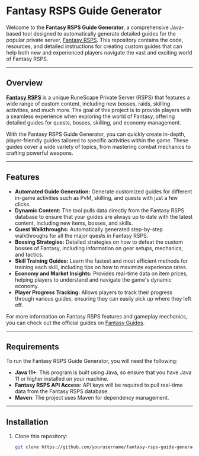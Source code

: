 # Fantasy RSPS Guide Generator

Welcome to the **Fantasy RSPS Guide Generator**, a comprehensive Java-based tool designed to automatically generate detailed guides for the popular private server, [Fantasy RSPS](https://fantasyps.org). This repository contains the code, resources, and detailed instructions for creating custom guides that can help both new and experienced players navigate the vast and exciting world of Fantasy RSPS.

---

## Overview

[**Fantasy RSPS**](https://fantasyps.org) is a unique RuneScape Private Server (RSPS) that features a wide range of custom content, including new bosses, raids, skilling activities, and much more. The goal of this project is to provide players with a seamless experience when exploring the world of Fantasy, offering detailed guides for quests, bosses, skilling, and economy management.

With the Fantasy RSPS Guide Generator, you can quickly create in-depth, player-friendly guides tailored to specific activities within the game. These guides cover a wide variety of topics, from mastering combat mechanics to crafting powerful weapons.

---

## Features

- **Automated Guide Generation:** Generate customized guides for different in-game activities such as PvM, skilling, and quests with just a few clicks.
- **Dynamic Content:** The tool pulls data directly from the Fantasy RSPS database to ensure that your guides are always up to date with the latest content, including new items, bosses, and skills.
- **Quest Walkthroughs:** Automatically generated step-by-step walkthroughs for all the major quests in Fantasy RSPS.
- **Bossing Strategies:** Detailed strategies on how to defeat the custom bosses of Fantasy, including information on gear setups, mechanics, and tactics.
- **Skill Training Guides:** Learn the fastest and most efficient methods for training each skill, including tips on how to maximize experience rates.
- **Economy and Market Insights:** Provides real-time data on item prices, helping players to understand and navigate the game's dynamic economy.
- **Player Progress Tracking:** Allows players to track their progress through various guides, ensuring they can easily pick up where they left off.

For more information on Fantasy RSPS features and gameplay mechanics, you can check out the official guides on [Fantasy Guides](https://fantasyps.org/guides).

---

## Requirements

To run the Fantasy RSPS Guide Generator, you will need the following:

- **Java 11+**: This program is built using Java, so ensure that you have Java 11 or higher installed on your machine.
- **Fantasy RSPS API Access**: API keys will be required to pull real-time data from the Fantasy RSPS database.
- **Maven**: The project uses Maven for dependency management.

---

## Installation

1. Clone this repository:
   ```bash
   git clone https://github.com/yourusername/fantasy-rsps-guide-generator.git
